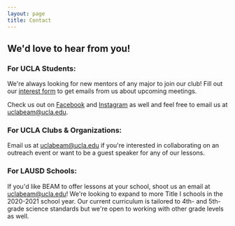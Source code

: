 ```yaml
---
layout: page
title: Contact
---
```


## We'd love to hear from you! 

### For UCLA Students:

We're always looking for new mentors of any major to join our club!
Fill out our [interest form](https://forms.gle/TjkkNKZtcaP9qoHL7) to get emails from us about upcoming meetings.

Check us out on [Facebook]({{site.facebook}}) and [Instagram]({{site.facebook}}) as well and feel free to email us at <a href="mailto:uclabeam@ucla.edu">uclabeam@ucla.edu</a>.

### For UCLA Clubs & Organizations:

Email us at <a href="mailto:uclabeam@ucla.edu">uclabeam@ucla.edu</a> if you're interested in collaborating on an outreach event or want to be a guest speaker for any of our lessons. 

### For LAUSD Schools:

If you'd like BEAM to offer lessons at your school, shoot us an email at <a href="mailto:uclabeam@ucla.edu">uclabeam@ucla.edu</a>! We're looking to expand to more Title I schools in the 2020-2021 school year. Our current curriculum is tailored to 4th- and 5th-grade science standards but we're open to working with other grade levels as well.